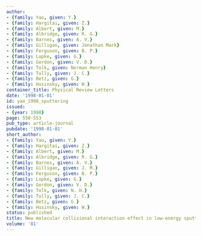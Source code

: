 ```yaml
---
author:
- {family: Yao, given: Y.}
- {family: Hargitai, given: Z.}
- {family: Albert, given: M.}
- {family: Albridge, given: R. G.}
- {family: Barnes, given: A. V.}
- {family: Gilligan, given: Jonathan Mark}
- {family: Ferguson, given: B. P.}
- {family: Lupke, given: G.}
- {family: Gordon, given: V. D.}
- {family: Tolk, given: Norman Henry}
- {family: Tully, given: J. C.}
- {family: Betz, given: G.}
- {family: Husinsky, given: W.}
container_title: Physical Review Letters
date: '1998-01-01'
id: yao_1998_sputtering
issued:
- {year: 1998}
page: 550-553
pub_type: article-journal
pubdate: '1998-01-01'
short_author:
- {family: Yao, given: Y.}
- {family: Hargitai, given: Z.}
- {family: Albert, given: M.}
- {family: Albridge, given: R. G.}
- {family: Barnes, given: A. V.}
- {family: Gilligan, given: J. M.}
- {family: Ferguson, given: B. P.}
- {family: Lupke, given: G.}
- {family: Gordon, given: V. D.}
- {family: Tolk, given: N. H.}
- {family: Tully, given: J. C.}
- {family: Betz, given: G.}
- {family: Husinsky, given: W.}
status: published
title: New molecular collisional interaction effect in low-energy sputtering
volume: '81'
---
```


